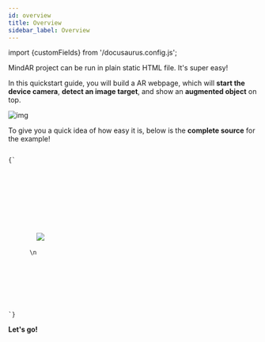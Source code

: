```yaml
---
id: overview 
title: Overview
sidebar_label: Overview
---
```


import {customFields} from '/docusaurus.config.js';

MindAR project can be run in plain static HTML file. It's super easy!

In this quickstart guide, you will build a AR webpage, which will **start the device camera**, **detect an image target**, and show an **augmented object** on top.

![img](/img/demo/basic-demo.gif)

To give you a quick idea of how easy it is, below is the **complete source** for the example!

<code>
{`
<html>
  <head>
    <meta name="viewport" content="width=device-width, initial-scale=1" />
    <script src="https://cdn.jsdelivr.net/gh/hiukim/mind-ar-js@${customFields.libVersion}/dist/mindar-image.prod.js"></script>
    <script src="https://aframe.io/releases/1.2.0/aframe.min.js"></script>
    <script src="https://cdn.jsdelivr.net/gh/hiukim/mind-ar-js@${customFields.libVersion}/dist/mindar-image-aframe.prod.js"></script>
  </head>
  <body>
    <a-scene mindar-image="imageTargetSrc: https://cdn.jsdelivr.net/gh/hiukim/mind-ar-js@${customFields.libVersion}/examples/image-tracking/assets/card-example/card.mind;" color-space="sRGB" renderer="colorManagement: true, physicallyCorrectLights" vr-mode-ui="enabled: false" device-orientation-permission-ui="enabled: false">
      <a-assets>
        <img id="card" src="https://cdn.jsdelivr.net/gh/hiukim/mind-ar-js@${customFields.libVersion}/examples/image-tracking/assets/card-example/card.png" />
        <a-asset-item id="avatarModel" src="https://cdn.jsdelivr.net/gh/hiukim/mind-ar-js@${customFields.libVersion}/examples/image-tracking/assets/card-example/softmind/scene.gltf"></a-asset-item>
      </a-assets>\n
      <a-camera position="0 0 0" look-controls="enabled: false"></a-camera>
      <a-entity mindar-image-target="targetIndex: 0">
        <a-plane src="#card" position="0 0 0" height="0.552" width="1" rotation="0 0 0"></a-plane>
        <a-gltf-model rotation="0 0 0 " position="0 0 0.1" scale="0.005 0.005 0.005" src="#avatarModel" animation="property: position; to: 0 0.1 0.1; dur: 1000; easing: easeInOutQuad; loop: true; dir: alternate">
      </a-entity>
    </a-scene>
  </body>
</html>
`}
</code>

**Let's go!**
